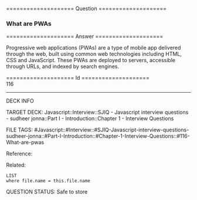 ==================== Question ====================  

### What are PWAs  

==================== Answer ====================  

Progressive web applications (PWAs) are a type of mobile app delivered through
the web, built using common web technologies including HTML, CSS and JavaScript.
These PWAs are deployed to servers, accessible through URLs, and indexed by
search engines.

==================== Id ====================  
116

---

DECK INFO

TARGET DECK: Javascript::Interview::SJIQ - Javascript interview questions - sudheer jonna::Part I - Introduction::Chapter 1 - Interview Questions

FILE TAGS: #Javascript::#Interview::#SJIQ-Javascript-interview-questions-sudheer-jonna::#Part-I-Introduction::#Chapter-1-Interview-Questions::#116-What-are-pwas

Reference:

Related:

```dataview
LIST
where file.name = this.file.name
```

QUESTION STATUS: Safe to store
